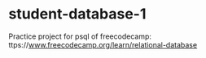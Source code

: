 # student-database-1

Practice project for psql of freecodecamp: ttps://www.freecodecamp.org/learn/relational-database